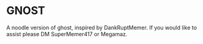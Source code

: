 # GNOST
A noodle version of ghost, inspired by DankRuptMemer.
If you would like to assist please DM SuperMemer417 or Megamaz.
